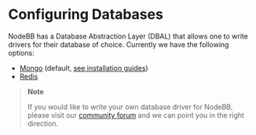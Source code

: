 Configuring Databases
=====================

NodeBB has a Database Abstraction Layer (DBAL) that allows one to write
drivers for their database of choice. Currently we have the following
options:

-   [Mongo](./mongo.md) (default, [see installation guides](../../installing/os/index.md))
-   [Redis](./redis.md)

> **Note**
>
> If you would like to write your own database driver for NodeBB, please
> visit our [community forum](https://community.nodebb.org) and we can
> point you in the right direction.
